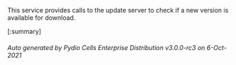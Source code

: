 






This service provides calls to the update server to check if a new version is available for download.

[:summary]

###### Auto generated by Pydio Cells Enterprise Distribution v3.0.0-rc3 on 6-Oct-2021
